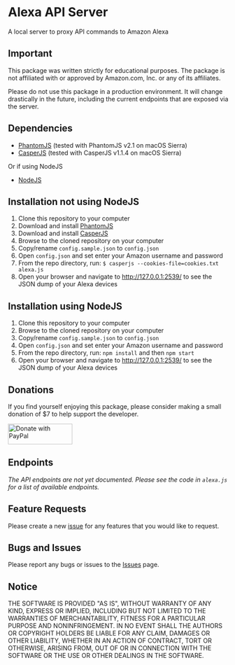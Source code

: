 # Alexa API Server
A local server to proxy API commands to Amazon Alexa

## Important

This package was written strictly for educational purposes. The package is not
affiliated with or approved by Amazon.com, Inc. or any of its affiliates.

Please do not use this package in a production environment. It will change
drastically in the future, including the current endpoints that are exposed
via the server.

## Dependencies

* [PhantomJS] (tested with PhantomJS v2.1 on macOS Sierra)
* [CasperJS] (tested with CasperJS v1.1.4 on macOS Sierra)

Or if using NodeJS

* [NodeJS](https://nodejs.org/)

## Installation not using NodeJS

1. Clone this repository to your computer
1. Download and install [PhantomJS]
1. Download and install [CasperJS]
1. Browse to the cloned repository on your computer
1. Copy/rename `config.sample.json` to `config.json`
1. Open `config.json` and set enter your Amazon username and password
1. From the repo directory, run: `$ casperjs --cookies-file=cookies.txt alexa.js`
1. Open your browser and navigate to <http://127.0.0.1:2539/> to see the JSON
   dump of your Alexa devices

## Installation using NodeJS

1. Clone this repository to your computer
1. Browse to the cloned repository on your computer
1. Copy/rename `config.sample.json` to `config.json`
1. Open `config.json` and set enter your Amazon username and password
1. From the repo directory, run: `npm install` and then `npm start`
1. Open your browser and navigate to <http://127.0.0.1:2539/> to see the JSON
   dump of your Alexa devices


## Donations

If you find yourself enjoying this package, please consider making a small
donation of $7 to help support the developer.

<a href="https://www.paypal.com/cgi-bin/webscr?cmd=_s-xclick&hosted_button_id=QMN7ED7745TQJ">
  <img src="https://www.paypalobjects.com/en_US/i/btn/btn_donateCC_LG.gif" width="147" height="47" alt="Donate with PayPal" border="0">
</a>

## Endpoints

*The API endpoints are not yet documented. Please see the code in `alexa.js`
for a list of available endpoints.*

## Feature Requests

Please create a new [issue](https://github.com/dale3h/alexa-api/issues) for any
features that you would like to request.

## Bugs and Issues

Please report any bugs or issues to the [Issues](https://github.com/dale3h/alexa-api/issues) page.

## Notice

THE SOFTWARE IS PROVIDED "AS IS", WITHOUT WARRANTY OF ANY KIND, EXPRESS OR
IMPLIED, INCLUDING BUT NOT LIMITED TO THE WARRANTIES OF MERCHANTABILITY,
FITNESS FOR A PARTICULAR PURPOSE AND NONINFRINGEMENT. IN NO EVENT SHALL THE
AUTHORS OR COPYRIGHT HOLDERS BE LIABLE FOR ANY CLAIM, DAMAGES OR OTHER
LIABILITY, WHETHER IN AN ACTION OF CONTRACT, TORT OR OTHERWISE, ARISING FROM,
OUT OF OR IN CONNECTION WITH THE SOFTWARE OR THE USE OR OTHER DEALINGS IN THE
SOFTWARE.

[PhantomJS]: http://phantomjs.org/
[CasperJS]: http://casperjs.org/
